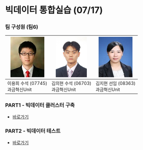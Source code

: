 # 빅데이터 통합실습 (07/17)

### 팀 구성원 (팀6)

| ![07745](/images/07745.jpg) | ![06703](/images/06703.jpg) | ![08363](/images/08363.jpg) |
| ------------------------------------------------- | ------------------------------------------------- | ------------------------------------------------- |
| 이용희 수석 (07745)<br />과금혁신Unit                  | 김의현 수석 (06703)<br />과금혁신Unit                  | 김지현 선임 (08363)<br /> 과금혁신Unit                  |



### PART1 - 빅데이터 클러스터 구축

- [바로가기](./part1.md)

  
### PART2 - 빅데이터 테스트

- [바로가기](./part2.md)
